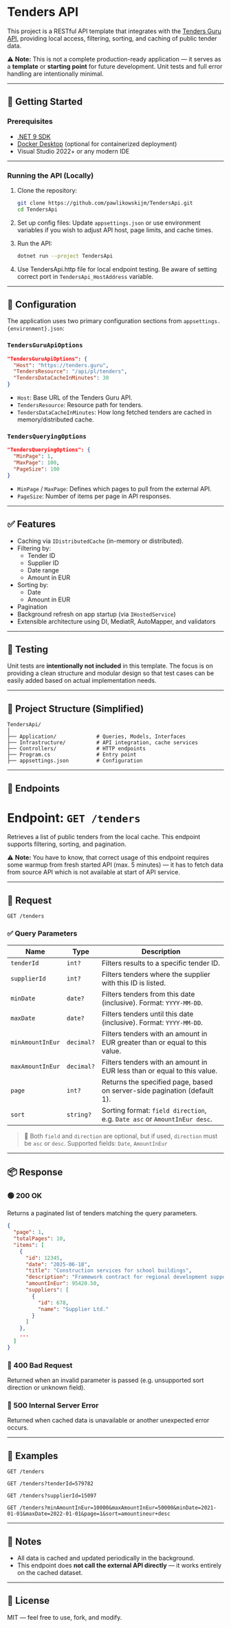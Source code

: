 # Tenders API

This project is a RESTful API template that integrates with the [Tenders Guru API](https://tenders.guru/pl/api), providing local access, filtering, sorting, and caching of public tender data.

⚠️ **Note:** This is not a complete production-ready application — it serves as a **template** or **starting point** for future development. Unit tests and full error handling are intentionally minimal.

---

## 🚀 Getting Started

### Prerequisites

- [.NET 9 SDK](https://dotnet.microsoft.com/en-us/download/dotnet/9.0)
- [Docker Desktop](https://www.docker.com/products/docker-desktop) (optional for containerized deployment)
- Visual Studio 2022+ or any modern IDE

---

### Running the API (Locally)

1. Clone the repository:
   ```bash
   git clone https://github.com/pawlikowskijm/TendersApi.git
   cd TendersApi
   ```

2. Set up config files:
   Update `appsettings.json` or use environment variables if you wish to adjust API host, page limits, and cache times.

3. Run the API:
   ```bash
   dotnet run --project TendersApi
   ```

4. Use TendersApi.http file for local endpoint testing. Be aware of setting correct port in `TendersApi_HostAddress` variable.

---

## 🔧 Configuration

The application uses two primary configuration sections from `appsettings.{environment}.json`:

### `TendersGuruApiOptions`

```json
"TendersGuruApiOptions": {
  "Host": "https://tenders.guru",
  "TendersResource": "/api/pl/tenders",
  "TendersDataCacheInMinutes": 30
}
```

- `Host`: Base URL of the Tenders Guru API.
- `TendersResource`: Resource path for tenders.
- `TendersDataCacheInMinutes`: How long fetched tenders are cached in memory/distributed cache.

### `TendersQueryingOptions`

```json
"TendersQueryingOptions": {
  "MinPage": 1,
  "MaxPage": 100,
  "PageSize": 100
}
```

- `MinPage` / `MaxPage`: Defines which pages to pull from the external API.
- `PageSize`: Number of items per page in API responses.

---

## ✅ Features

- Caching via `IDistributedCache` (in-memory or distributed).
- Filtering by:
  - Tender ID
  - Supplier ID
  - Date range
  - Amount in EUR
- Sorting by:
  - Date
  - Amount in EUR
- Pagination
- Background refresh on app startup (via `IHostedService`)
- Extensible architecture using DI, MediatR, AutoMapper, and validators

---

## 🧪 Testing

Unit tests are **intentionally not included** in this template. The focus is on providing a clean structure and modular design so that test cases can be easily added based on actual implementation needs.

---

## 📁 Project Structure (Simplified)

```
TendersApi/
│
├── Application/             # Queries, Models, Interfaces
├── Infrastructure/          # API integration, cache services
├── Controllers/             # HTTP endpoints
├── Program.cs               # Entry point
├── appsettings.json         # Configuration
```

---

## 📌 Endpoints

# Endpoint: `GET /tenders`

Retrieves a list of public tenders from the local cache. This endpoint supports filtering, sorting, and pagination.

⚠️ **Note:** You have to know, that correct usage of this endpoint requires some warmup from fresh started API (max. 5 minutes) — it has to fetch data from source API which is not available at start of API service.

---

## 🔄 Request

```http
GET /tenders
```

### ✅ Query Parameters

| Name            | Type       | Description                                                                 |
|-----------------|------------|-----------------------------------------------------------------------------|
| `tenderId`      | `int?`     | Filters results to a specific tender ID.                                    |
| `supplierId`    | `int?`     | Filters tenders where the supplier with this ID is listed.                  |
| `minDate`       | `date?`    | Filters tenders from this date (inclusive). Format: `YYYY-MM-DD`.           |
| `maxDate`       | `date?`    | Filters tenders until this date (inclusive). Format: `YYYY-MM-DD`.          |
| `minAmountInEur`| `decimal?` | Filters tenders with an amount in EUR greater than or equal to this value.  |
| `maxAmountInEur`| `decimal?` | Filters tenders with an amount in EUR less than or equal to this value.     |
| `page`          | `int?`     | Returns the specified page, based on server-side pagination (default 1).    |
| `sort`          | `string?`  | Sorting format: `field direction`, e.g. `Date asc` or `AmountInEur desc`.   |

> 🧠 Both `field` and `direction` are optional, but if used, `direction` must be `asc` or `desc`.
> Supported fields: `Date`, `AmountInEur`

---

## 📦 Response

### 🟢 200 OK

Returns a paginated list of tenders matching the query parameters.

```json
{
  "page": 1,
  "totalPages": 10,
  "items": [
    {
      "id": 12345,
      "date": "2025-06-18",
      "title": "Construction services for school buildings",
      "description": "Framework contract for regional development support",
      "amountInEur": 95420.50,
      "suppliers": [
        {
          "id": 678,
          "name": "Supplier Ltd."
        }
      ]
    },
    ...
  ]
}
```

### 🔴 400 Bad Request

Returned when an invalid parameter is passed (e.g. unsupported sort direction or unknown field).

### 🔴 500 Internal Server Error

Returned when cached data is unavailable or another unexpected error occurs.

---

## 🧪 Examples

```http
GET /tenders

GET /tenders?tenderId=579782

GET /tenders?supplierId=15097

GET /tenders?minAmountInEur=10000&maxAmountInEur=50000&minDate=2021-01-01&maxDate=2022-01-01&page=1&sort=amountineur+desc
```

---

## 📌 Notes

- All data is cached and updated periodically in the background.
- This endpoint does **not call the external API directly** — it works entirely on the cached dataset.



---

## 📝 License

MIT — feel free to use, fork, and modify.